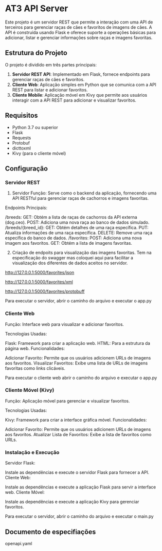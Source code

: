 # AT3 API Server

Este projeto é um servidor REST que permite a interação com uma API de terceiros para gerenciar raças de cães e favoritos de imagens de cães. A API é construída usando Flask e oferece suporte a operações básicas para adicionar, listar e gerenciar informações sobre raças e imagens favoritas.

## Estrutura do Projeto

O projeto é dividido em três partes principais:

1. **Servidor REST API**: Implementado em Flask, fornece endpoints para gerenciar raças de cães e favoritos.
2. **Cliente Web**: Aplicação simples em Python que se comunica com a API REST para listar e adicionar favoritos.
3. **Cliente Mobile**: Aplicação móvel em Kivy que permite aos usuários interagir com a API REST para adicionar e visualizar favoritos.

## Requisitos

- Python 3.7 ou superior
- Flask
- Requests
- Protobuf
- dicttoxml
- Kivy (para o cliente móvel)

## Configuração

### Servidor REST

1. Servidor
Função: Serve como o backend da aplicação, fornecendo uma API RESTful para gerenciar raças de cachorros e imagens favoritas.

Endpoints Principais:

/breeds:
GET: Obtém a lista de raças de cachorros da API externa (dog.ceo).
POST: Adiciona uma nova raça ao banco de dados simulado.
/breeds/{breed_id}:
GET: Obtém detalhes de uma raça específica.
PUT: Atualiza informações de uma raça específica.
DELETE: Remove uma raça específica do banco de dados.
/favorites:
POST: Adiciona uma nova imagem aos favoritos.
GET: Obtém a lista de imagens favoritas.

2. Criação de endpoits para visualização das imagens favoritas. Tem na especificação do swagger mas coloquei aqui para facilitar a visualização dos diferentes de dados aceitos no servidor.

http://127.0.0.1:5000/favorites/json

http://127.0.0.1:5000/favorites/xml

http://127.0.0.1:5000/favorites/protobuff


Para executar o servidor, abrir o caminho do arquivo e executar o app.py

### Cliente Web
Função: Interface web para visualizar e adicionar favoritos.

Tecnologias Usadas:

Flask: Framework para criar a aplicação web.
HTML: Para a estrutura da página web.
Funcionalidades:

Adicionar Favorito: Permite que os usuários adicionem URLs de imagens aos favoritos.
Visualizar Favoritos: Exibe uma lista de URLs de imagens favoritas como links clicáveis.

Para executar o cliente web abrir o caminho do arquivo e executar o app.py

### Cliente Móvel (Kivy)
Função: Aplicação móvel para gerenciar e visualizar favoritos.

Tecnologias Usadas:

Kivy: Framework para criar a interface gráfica móvel.
Funcionalidades:

Adicionar Favorito: Permite que os usuários adicionem URLs de imagens aos favoritos.
Atualizar Lista de Favoritos: Exibe a lista de favoritos como URLs.

### Instalação e Execução

Servidor Flask:

Instale as dependências e execute o servidor Flask para fornecer a API.
Cliente Web:

Instale as dependências e execute a aplicação Flask para servir a interface web.
Cliente Móvel:

Instale as dependências e execute a aplicação Kivy para gerenciar favoritos.

Para executar o servidor, abrir o caminho do arquivo e executar o main.py

## Documento de especifiações

openapi.yaml
